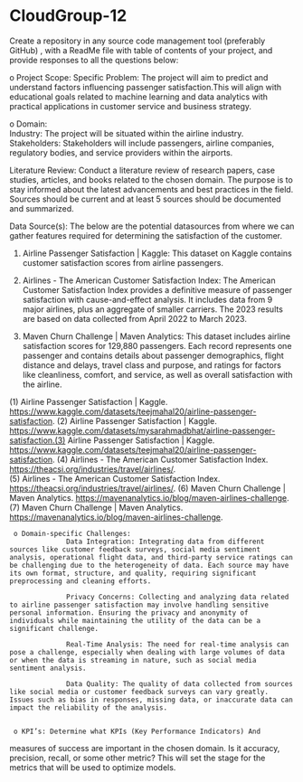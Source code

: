 # CloudGroup-12
Create a repository in any source code management tool (preferably GitHub) , with a ReadMe file with table of contents of your project, and provide responses to all the questions below:


o Project Scope:
            Specific Problem: The project will aim to predict and understand factors influencing passenger satisfaction.This will align with educational goals related to machine learning and data analytics with practical applications in customer service and business strategy.

o Domain:   
            Industry: The project will be situated within the airline industry.
            Stakeholders: Stakeholders will include passengers, airline companies, regulatory bodies, and service providers within the airports.

Literature Review: Conduct a literature review of research papers, case
studies, articles, and books related to the chosen domain. The purpose is
to stay informed about the latest advancements and best practices in the
field. Sources should be current and at least 5 sources should be
documented and summarized.

Data Source(s): 
The below are the potential datasources from where we can gather features required for determining the satisfaction of the customer.
1. Airline Passenger Satisfaction | Kaggle: This dataset on Kaggle contains customer satisfaction scores from airline passengers.
2. Airlines - The American Customer Satisfaction Index: The American Customer Satisfaction Index provides a definitive measure of passenger satisfaction with cause-and-effect analysis. It includes data from 9 major airlines, plus an aggregate of smaller carriers. The 2023 results are based on data collected from April 2022 to March 2023.

3. Maven Churn Challenge | Maven Analytics: This dataset includes airline satisfaction scores for 129,880 passengers. Each record represents  one passenger and contains details about passenger demographics, flight distance and delays, travel class and purpose, and ratings for factors like cleanliness, comfort, and service, as well as overall satisfaction with the airline.

(1) Airline Passenger Satisfaction | Kaggle. https://www.kaggle.com/datasets/teejmahal20/airline-passenger-satisfaction.
(2) Airline Passenger Satisfaction | Kaggle. https://www.kaggle.com/datasets/mysarahmadbhat/airline-passenger-satisfaction.(3) Airline Passenger Satisfaction | Kaggle. https://www.kaggle.com/datasets/teejmahal20/airline-passenger-satisfaction.
      (4) Airlines - The American Customer Satisfaction Index. https://theacsi.org/industries/travel/airlines/.   
       (5) Airlines - The American Customer Satisfaction Index. https://theacsi.org/industries/travel/airlines/.
            (6) Maven Churn Challenge | Maven Analytics. https://mavenanalytics.io/blog/maven-airlines-challenge.
            (7) Maven Churn Challenge | Maven Analytics. https://mavenanalytics.io/blog/maven-airlines-challenge.

     o Domain-specific Challenges: 
                  Data Integration: Integrating data from different sources like customer feedback surveys, social media sentiment analysis, operational flight data, and third-party service ratings can be challenging due to the heterogeneity of data. Each source may have its own format, structure, and quality, requiring significant preprocessing and cleaning efforts.

                  Privacy Concerns: Collecting and analyzing data related to airline passenger satisfaction may involve handling sensitive personal information. Ensuring the privacy and anonymity of individuals while maintaining the utility of the data can be a significant challenge.

                  Real-Time Analysis: The need for real-time analysis can pose a challenge, especially when dealing with large volumes of data or when the data is streaming in nature, such as social media sentiment analysis.

                  Data Quality: The quality of data collected from sources like social media or customer feedback surveys can vary greatly. Issues such as bias in responses, missing data, or inaccurate data can impact the reliability of the analysis.


     o KPI’s: Determine what KPIs (Key Performance Indicators) And
measures of success are important in the chosen domain. Is it
accuracy, precision, recall, or some other metric? This will set the
stage for the metrics that will be used to optimize models.
